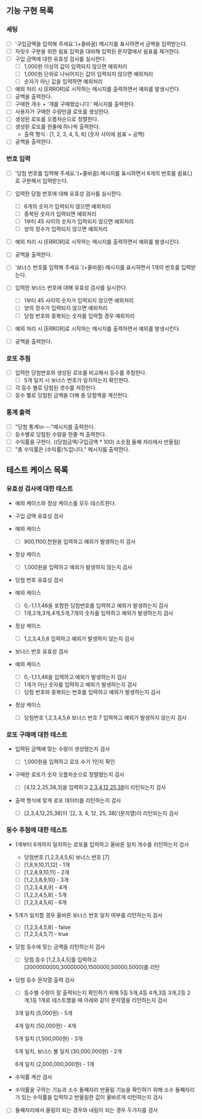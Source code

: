 ## 기능 구현 목록

### 세팅

- [ ] '구입금액을 입력해 주세요.'(+줄바꿈) 메시지를 표시하면서 금액을 입력받는다.
- [ ] 자릿수 구분을 위한 쉼표 입력을 대비해 입력된 문자열에서 쉼표를 제거한다.
- [ ] 구입 금액에 대한 유효성 검사를 실시한다.
  - [ ] 1,000원 이상의 값이 입력되지 않으면 예외처리
  - [ ] 1,000원 단위로 나뉘어지는 값이 입력되지 않으면 예외처리
  - [ ] 숫자가 아닌 값을 입력하면 예외처리
- [ ] 예외 처리 시 [ERROR]로 시작하는 메시지를 출력하면서 예외를 발생시킨다.
- [ ] 공백을 출력한다.
- [ ] 구매한 개수 + '개를 구매했습니다.' 메시지를 출력한다.
- [ ] 사용자가 구매한 수량만큼 로또를 생성한다.
- [ ] 생성된 로또를 오름차순으로 정렬한다.
- [ ] 생성된 로또를 한줄에 하나씩 출력한다.
  - 출력 형식 : [1, 2, 3, 4, 5, 6] (숫자 사이에 쉼표 + 공백)
- [ ] 공백을 출력한다.

### 번호 입력

- [ ] '당첨 번호를 입력해 주세요.'(+줄바꿈) 메시지를 표시하면서 6개의 번호를 쉼표(,)로 구분해서 입력받는다.
- [ ] 입력한 당첨 번호에 대해 유효성 검사를 실시한다.
  - [ ] 6개의 숫자가 입력되지 않으면 예외처리
  - [ ] 중복된 숫자가 입력되면 예외처리
  - [ ] 1부터 45 사이의 숫자가 입력되지 않으면 예외처리
  - [ ] 양의 정수가 입력되지 않으면 예외처리
- [ ] 예외 처리 시 [ERROR]로 시작하는 메시지를 출력하면서 예외를 발생시킨다.
- [ ] 공백을 출력한다.

- [ ] '보너스 번호를 입력해 주세요.'(+줄바꿈) 메시지를 표시하면서 1개의 번호를 입력받는다.
- [ ] 입력한 보너스 번호에 대해 유효성 검사를 실시한다.
  - [ ] 1부터 45 사이의 숫자가 입력되지 않으면 예외처리
  - [ ] 양의 정수가 입력되지 않으면 예외처리
  - [ ] 당첨 번호와 중복되는 숫자를 입력할 경우 예외처리
- [ ] 예외 처리 시 [ERROR]로 시작하는 메시지를 출력하면서 예외를 발생시킨다.
- [ ] 공백을 출력한다.

### 로또 추첨

- [ ] 입력한 당첨번호와 생성된 로또를 비교해서 등수를 추첨한다.
  - [ ] 5개 일치 시 보너스 번호가 일치하는지 확인한다.
- [ ] 각 등수 별로 당첨된 갯수를 저장한다.
- [ ] 등수 별로 당첨된 금액을 더해 총 당첨액을 계산한다.

### 통계 출력

- [ ] "당첨 통계\n---"메시지를 출력한다.
- [ ] 등수별로 당첨된 수량을 한줄 씩 출력한다.
- [ ] 수익률을 구한다. ((당첨금액/구입금액 \* 100) 소숫점 둘째 자리에서 반올림)
- [ ] "총 수익률은 (수익률)%입니다." 메시지를 출력한다.

## 테스트 케이스 목록

### 유효성 검사에 대한 테스트

- 예외 케이스와 정상 케이스를 모두 테스트한다.

- 구입 금액 유효성 검사
- 예외 케이스

  - [ ] 900,1100,천원을 입력하고 예외가 발생하는지 검사

- 정상 케이스

  - [ ] 1,000원을 입력하고 예외가 발생하지 않는지 검사

- 당첨 번호 유효성 검사
- 예외 케이스

  - [ ] 0,-1,1.1,46을 포함한 당첨번호를 입력하고 예외가 발생하는지 검사
  - [ ] 1개,2개,3개,4개,5개,7개의 숫자를 입력하고 예외가 발생하는지 검사

- 정상 케이스

  - [ ] 1,2,3,4,5,6 입력하고 예외가 발생하지 않는지 검사

- 보너스 번호 유효성 검사
- 예외 케이스

  - [ ] 0,-1,1.1,46을 입력하고 예외가 발생하는지 검사
  - [ ] 1개가 아닌 숫자를 입력하고 예외가 발생하는지 검사
  - [ ] 당첨 번호와 중복되는 번호를 입력하고 예외가 발생하는지 검사

- 정상 케이스
  - [ ] 당첨번호 1,2,3,4,5,6 보너스 번호 7 입력하고 예외가 발생하지 않는지 검사

### 로또 구매에 대한 테스트

- 입력된 금액에 맞는 수량이 생성됐는지 검사

  - [ ] 1,000원을 입력하고 로또 수가 1인지 확인

- 구매한 로또가 숫자 오름차순으로 정렬됐는지 검사

  - [ ] [4,12,2,25,38,3]을 입력하고 [2,3,4,12,25,38](배열)이 리턴되는지 검사

- 출력 형식에 맞게 로또 데이터를 리턴하는지 검사
  - [ ] [2,3,4,12,25,38]이 '[2, 3, 4, 12, 25, 38]'(문자열)이 리턴되는지 검사

### 등수 추첨에 대한 테스트

- 1개부터 6개까지 일치하는 로또를 입력하고 올바른 일치 개수를 리턴하는지 검사

  - 당첨번호 [1,2,3,4,5,6] 보너스 번호 [7]
  - [ ] [1,8,9,10,11,12] - 1개
  - [ ] [1,2,8,9,10,11] - 2개
  - [ ] [1,2,3,8,9,10] - 3개
  - [ ] [1,2,3,4,8,9] - 4개
  - [ ] [1,2,3,4,5,8] - 5개
  - [ ] [1,2,3,4,5,6] - 6개

- 5개가 일치할 경우 올바른 보너스 번호 일치 여부를 리턴하는지 검사

  - [ ] [1,2,3,4,5,8] - false
  - [ ] [1,2,3,4,5,7] - true

- 당첨 등수에 맞는 금액을 리턴하는지 검사

  - [ ] 당첨 등수 [1,2,3,4,5]를 입력하고 [2000000000,30000000,1500000,50000,5000]를 리턴

- 당첨 등수 문자열 출력 검사

  - [ ] 등수별 수량이 잘 출력되는지 확인하기 위해 5등 5개,4등 4개,3등 3개,2등 2개,1등 1개로 테스트했을 때 아래와 같이 문자열을 리턴하는지 검사

  <p>3개 일치 (5,000원) - 5개</p>
  <p>4개 일치 (50,000원) - 4개</p>
  <p>5개 일치 (1,500,000원) - 3개</p>
  <p>5개 일치, 보너스 볼 일치 (30,000,000원) - 2개</p>
  <p>6개 일치 (2,000,000,000원) - 1개</p>

- 수익률 계산 검사
- 수익률을 구하는 기능과 소수 둘째자리 반올림 기능을 확인하기 위해 소수 둘째자리가 있는 수익률을 입력하고 반올림한 값이 올바르게 리턴하는지 검사
- [ ] 둘째자리에서 올림이 되는 경우와 내림이 되는 경우 두가지를 검사
